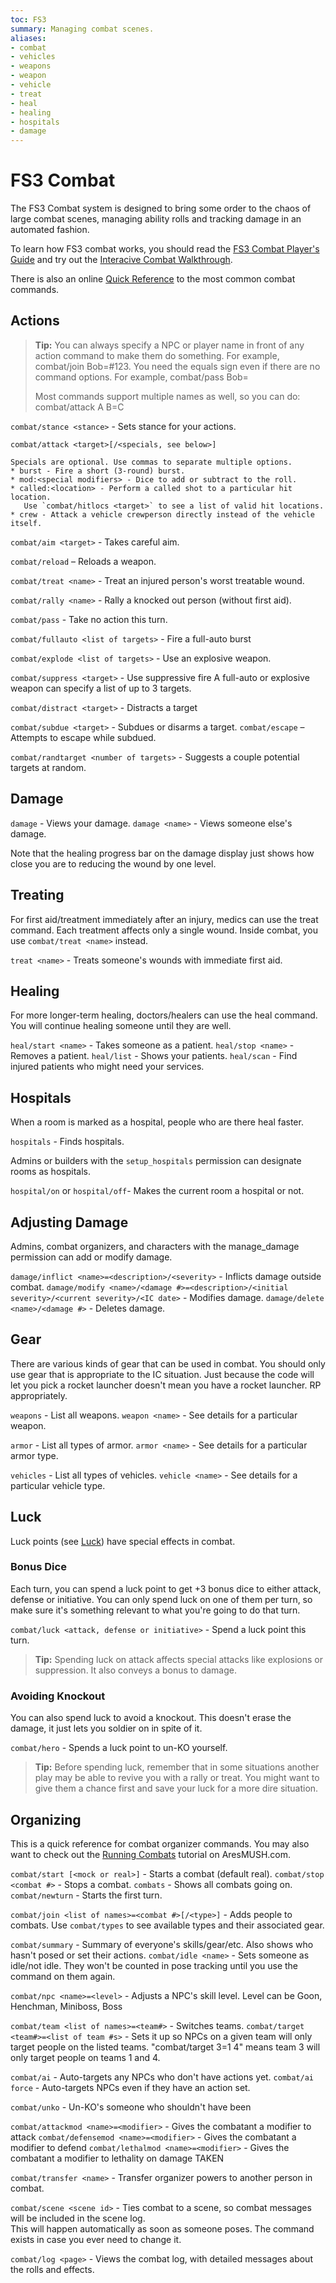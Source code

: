 ```yaml
---
toc: FS3
summary: Managing combat scenes.
aliases:
- combat
- vehicles
- weapons
- weapon
- vehicle
- treat
- heal
- healing
- hospitals
- damage
---
```

# FS3 Combat

The FS3 Combat system is designed to bring some order to the chaos of large combat scenes, managing ability rolls and tracking damage in an automated fashion. 

To learn how FS3 combat works, you should read the [FS3 Combat Player's Guide](http://aresmush.com/fs3/fs3-3/combat) and try out the [Interacive Combat Walkthrough](http://aresmush.com/fs3/fs3-3/combat-walkthrough).

There is also an online [Quick Reference](http://aresmush.com/fs3/fs3-3/combat-quickref) to the most common combat commands.

## Actions

> **Tip:** You can always specify a NPC or player name in front of any action command to make them do something.  For example, combat/join Bob=#123.  You need the equals sign even if there are no command options.  For example, combat/pass Bob=
>
> Most commands support multiple names as well, so you can do: combat/attack A B=C

`combat/stance <stance>` - Sets stance for your actions.

`combat/attack <target>[/<specials, see below>]`

    Specials are optional. Use commas to separate multiple options.
    * burst - Fire a short (3-round) burst. 
    * mod:<special modifiers> - Dice to add or subtract to the roll.
    * called:<location> - Perform a called shot to a particular hit location. 
       Use `combat/hitlocs <target>` to see a list of valid hit locations. 
    * crew - Attack a vehicle crewperson directly instead of the vehicle itself.

`combat/aim <target>` - Takes careful aim.

`combat/reload` – Reloads a weapon.

`combat/treat <name>` - Treat an injured person's worst treatable wound.

`combat/rally <name>` - Rally a knocked out person (without first aid).

`combat/pass` - Take no action this turn.

`combat/fullauto <list of targets>` - Fire a full-auto burst

`combat/explode <list of targets>` - Use an explosive weapon.

`combat/suppress <target>` - Use suppressive fire
    A full-auto or explosive weapon can specify a list of up to 3 targets.

`combat/distract <target>` - Distracts a target

`combat/subdue <target>` - Subdues or disarms a target. 
`combat/escape` – Attempts to escape while subdued.

`combat/randtarget <number of targets>` - Suggests a couple potential targets at random.

## Damage

`damage` - Views your damage. 
`damage <name>` - Views someone else's damage.

Note that the healing progress bar on the damage display just shows how close you are to reducing the wound by one level. 

## Treating

For first aid/treatment immediately after an injury, medics can use the treat command.  Each treatment affects only a single wound.  Inside combat, you use `combat/treat <name>` instead.

`treat <name>` - Treats someone's wounds with immediate first aid.

## Healing

For more longer-term healing, doctors/healers can use the heal command.  You will continue healing someone until they are well.  

`heal/start <name>` - Takes someone as a patient.
`heal/stop <name>` - Removes a patient.
`heal/list` - Shows your patients.
`heal/scan` - Find injured patients who might need your services.

## Hospitals

When a room is marked as a hospital, people who are there heal faster.  

`hospitals` - Finds hospitals.

Admins or builders with the `setup_hospitals` permission can designate rooms as hospitals.

`hospital/on` or `hospital/off`- Makes the current room a hospital or not.

## Adjusting Damage

Admins, combat organizers, and characters with the manage_damage permission can add or modify damage.

`damage/inflict <name>=<description>/<severity>` - Inflicts damage outside combat.
`damage/modify <name>/<damage #>=<description>/<initial severity>/<current severity>/<IC date>` - Modifies damage.
`damage/delete <name>/<damage #>` - Deletes damage.

## Gear

There are various kinds of gear that can be used in combat.  You should only use gear that is appropriate to the IC situation.  Just because the code will let you pick a rocket launcher doesn't mean you have a rocket launcher.  RP appropriately.

`weapons` - List all weapons.
`weapon <name>` - See details for a particular weapon.

`armor` - List all types of armor.
`armor <name>` - See details for a particular armor type.

`vehicles` - List all types of vehicles.
`vehicle <name>` - See details for a particular vehicle type.

## Luck

Luck points (see [Luck](/help/luck)) have special effects in combat.

### Bonus Dice

Each turn, you can spend a luck point to get +3 bonus dice to either attack, defense or initiative.  You can only spend luck on one of them per turn, so make sure it's something relevant to what you're going to do that turn.

`combat/luck <attack, defense or initiative>` - Spend a luck point this turn. 

> **Tip:** Spending luck on attack affects special attacks like explosions or suppression.  It also conveys a bonus to damage.

### Avoiding Knockout

You can also spend luck to avoid a knockout.  This doesn't erase the damage, it just lets you soldier on in spite of it.

`combat/hero` - Spends a luck point to un-KO yourself.

> **Tip:** Before spending luck, remember that in some situations another play may be able to revive you with a rally or treat.  You might want to give them a chance first and save your luck for a more dire situation.

## Organizing

This is a quick reference for combat organizer commands.   You may also want to check out the [Running Combats](http://aresmush.com/fs3/fs3-3/running-combat) tutorial on AresMUSH.com.

`combat/start [<mock or real>]` - Starts a combat (default real).
`combat/stop <combat #>` - Stops a combat. 
`combats` - Shows all combats going on. 
`combat/newturn` - Starts the first turn.

`combat/join <list of names>=<combat #>[/<type>]` - Adds people to combats.
  Use `combat/types` to see available types and their associated gear.

`combat/summary` - Summary of everyone's skills/gear/etc. Also shows who hasn't posed or set their actions.
`combat/idle <name>` - Sets someone as idle/not idle.  They won't be counted in pose tracking until you use the command on them again.

`combat/npc <name>=<level>` - Adjusts a NPC's skill level.  Level can be Goon, Henchman, Miniboss, Boss

`combat/team <list of names>=<team#>` - Switches teams. 
`combat/target <team#>=<list of team #s>` - Sets it up so NPCs on a given team will only 
    target people on the listed teams.  "combat/target 3=1 4" means team 3 will only target 
    people on teams 1 and 4.

`combat/ai` - Auto-targets any NPCs who don't have actions yet.
`combat/ai force` - Auto-targets NPCs even if they have an action set.

`combat/unko` - Un-KO's someone who shouldn't have been

`combat/attackmod <name>=<modifier>` - Gives the combatant a modifier to attack
`combat/defensemod <name>=<modifier>` - Gives the combatant a modifier to defend
`combat/lethalmod <name>=<modifier>` - Gives the combatant a modifier to lethality on damage TAKEN

`combat/transfer <name>` - Transfer organizer powers to another person in combat.

`combat/scene <scene id>` - Ties combat to a scene, so combat messages will be included in the scene log.  
    This will happen automatically as soon as someone poses.  The command exists in case you ever need to change it.

`combat/log <page>` - Views the combat log, with detailed messages about the rolls and effects.

